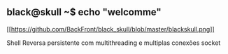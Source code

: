 ## black@skull ~$ echo "welcomme"

[[https://github.com/BackFront/black_skull/blob/master/blackskull.png]]

Shell Reversa persistente com multithreading e multiplas conexões socket
